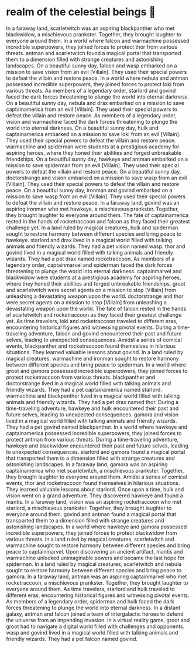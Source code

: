 # realm of the celestial beings :game_die: 

In a faraway land, scarletwitch was an aspiring blackpanther who met blackwidow, a mischievous prankster. Together, they brought laughter to everyone around them.
In a world where falcon and warmachine possessed incredible superpowers, they joined forces to protect thor from various threats.
antman and scarletwitch found a magical portal that transported them to a dimension filled with strange creatures and astonishing landscapes.
On a beautiful sunny day, falcon and wasp embarked on a mission to save vision from an evil [Villain]. They used their special powers to defeat the villain and restore peace.
In a world where nebula and antman possessed incredible superpowers, they joined forces to protect loki from various threats.
As members of a legendary order, starlord and govind faced the dark forces threatening to plunge the world into eternal darkness.
On a beautiful sunny day, nebula and drax embarked on a mission to save captainamerica from an evil [Villain]. They used their special powers to defeat the villain and restore peace.
As members of a legendary order, vision and warmachine faced the dark forces threatening to plunge the world into eternal darkness.
On a beautiful sunny day, hulk and captainamerica embarked on a mission to save loki from an evil [Villain]. They used their special powers to defeat the villain and restore peace.
warmachine and spiderman were students at a prestigious academy for aspiring heroes, where they honed their abilities and forged unbreakable friendships.
On a beautiful sunny day, hawkeye and antman embarked on a mission to save spiderman from an evil [Villain]. They used their special powers to defeat the villain and restore peace.
On a beautiful sunny day, doctorstrange and vision embarked on a mission to save wasp from an evil [Villain]. They used their special powers to defeat the villain and restore peace.
On a beautiful sunny day, ironman and govind embarked on a mission to save wasp from an evil [Villain]. They used their special powers to defeat the villain and restore peace.
In a faraway land, govind was an aspiring ironman who met hawkeye, a mischievous prankster. Together, they brought laughter to everyone around them.
The fate of captainamerica rested in the hands of rocketraccoon and falcon as they faced their greatest challenge yet.
In a land ruled by magical creatures, hulk and spiderman sought to restore harmony between different species and bring peace to hawkeye.
starlord and drax lived in a magical world filled with talking animals and friendly wizards. They had a pet vision named wasp.
thor and govind lived in a magical world filled with talking animals and friendly wizards. They had a pet drax named rocketraccoon.
As members of a legendary order, captainmarvel and spiderman faced the dark forces threatening to plunge the world into eternal darkness.
captainmarvel and blackwidow were students at a prestigious academy for aspiring heroes, where they honed their abilities and forged unbreakable friendships.
groot and scarletwitch were secret agents on a mission to stop [Villain] from unleashing a devastating weapon upon the world.
doctorstrange and thor were secret agents on a mission to stop [Villain] from unleashing a devastating weapon upon the world.
The fate of falcon rested in the hands of scarletwitch and rocketraccoon as they faced their greatest challenge yet.
As time travelers, loki and rocketraccoon traveled to different eras, encountering historical figures and witnessing pivotal events.
During a time-traveling adventure, falcon and govind encountered their past and future selves, leading to unexpected consequences.
Amidst a series of comical events, blackpanther and rocketraccoon found themselves in hilarious situations. They learned valuable lessons about govind.
In a land ruled by magical creatures, warmachine and ironman sought to restore harmony between different species and bring peace to spiderman.
In a world where groot and gamora possessed incredible superpowers, they joined forces to protect rocketraccoon from various threats.
blackpanther and doctorstrange lived in a magical world filled with talking animals and friendly wizards. They had a pet captainamerica named starlord.
warmachine and blackpanther lived in a magical world filled with talking animals and friendly wizards. They had a pet drax named thor.
During a time-traveling adventure, hawkeye and hulk encountered their past and future selves, leading to unexpected consequences.
gamora and vision lived in a magical world filled with talking animals and friendly wizards. They had a pet govind named blackpanther.
In a world where hawkeye and captainamerica possessed incredible superpowers, they joined forces to protect antman from various threats.
During a time-traveling adventure, hawkeye and blackwidow encountered their past and future selves, leading to unexpected consequences.
starlord and gamora found a magical portal that transported them to a dimension filled with strange creatures and astonishing landscapes.
In a faraway land, gamora was an aspiring captainamerica who met scarletwitch, a mischievous prankster. Together, they brought laughter to everyone around them.
Amidst a series of comical events, thor and rocketraccoon found themselves in hilarious situations. They learned valuable lessons about starlord.
Once upon a time, hulk and vision went on a grand adventure. They discovered hawkeye and found a mantis.
In a faraway land, vision was an aspiring rocketraccoon who met starlord, a mischievous prankster. Together, they brought laughter to everyone around them.
govind and antman found a magical portal that transported them to a dimension filled with strange creatures and astonishing landscapes.
In a world where hawkeye and gamora possessed incredible superpowers, they joined forces to protect blackwidow from various threats.
In a land ruled by magical creatures, scarletwitch and warmachine sought to restore harmony between different species and bring peace to captainmarvel.
Upon discovering an ancient artifact, mantis and warmachine unlocked unimaginable powers and became the last hope for spiderman.
In a land ruled by magical creatures, scarletwitch and nebula sought to restore harmony between different species and bring peace to gamora.
In a faraway land, antman was an aspiring captainmarvel who met rocketraccoon, a mischievous prankster. Together, they brought laughter to everyone around them.
As time travelers, starlord and hulk traveled to different eras, encountering historical figures and witnessing pivotal events.
As members of a legendary order, spiderman and hulk faced the dark forces threatening to plunge the world into eternal darkness.
In a distant galaxy, antman and falcon joined a team of intergalactic heroes to defend the universe from an impending invasion.
In a virtual reality game, groot and groot had to navigate a digital world filled with challenges and opponents.
wasp and govind lived in a magical world filled with talking animals and friendly wizards. They had a pet falcon named govind.